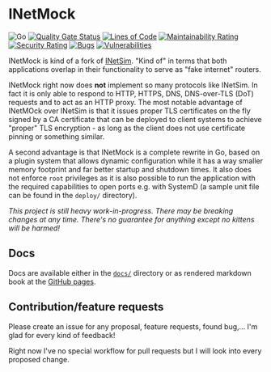 # INetMock

![Go](https://github.com/baez90/inetmock/workflows/Go/badge.svg)
[![Quality Gate Status](https://sonarcloud.io/api/project_badges/measure?project=baez90_inetmock&metric=alert_status)](https://sonarcloud.io/dashboard?id=baez90_inetmock)
[![Lines of Code](https://sonarcloud.io/api/project_badges/measure?project=baez90_inetmock&metric=ncloc)](https://sonarcloud.io/dashboard?id=baez90_inetmock)
[![Maintainability Rating](https://sonarcloud.io/api/project_badges/measure?project=baez90_inetmock&metric=sqale_rating)](https://sonarcloud.io/dashboard?id=baez90_inetmock)
[![Security Rating](https://sonarcloud.io/api/project_badges/measure?project=baez90_inetmock&metric=security_rating)](https://sonarcloud.io/dashboard?id=baez90_inetmock)
[![Bugs](https://sonarcloud.io/api/project_badges/measure?project=baez90_inetmock&metric=bugs)](https://sonarcloud.io/dashboard?id=baez90_inetmock)
[![Vulnerabilities](https://sonarcloud.io/api/project_badges/measure?project=baez90_inetmock&metric=vulnerabilities)](https://sonarcloud.io/dashboard?id=baez90_inetmock)

INetMock is kind of a fork of [INetSim](https://www.inetsim.org/).
"Kind of" in terms that both applications overlap in their functionality to serve as "fake internet" routers.

INetMock right now does **not** implement so many protocols like INetSim.
In fact it is only able to respond to HTTP, HTTPS, DNS, DNS-over-TLS (DoT) requests and to act as an HTTP proxy.
The most notable advantage of INetMOck over INetSim is that it issues proper TLS certificates on the fly signed by a CA certificate that can be deployed to client systems to achieve "proper" TLS encryption - as long as the client does not use certificate pinning or something similar.

A second advantage is that INetMock is a complete rewrite in Go, based on a plugin system that allows dynamic configuration while it has a way smaller memory footprint and far better startup and shutdown times.
It also does not enforce `root` privileges as it is also possible to run the application with the required capabilities to open ports e.g. with SystemD (a sample unit file can be found in the `deploy/` directory).

_This project is still heavy work-in-progress. There may be breaking changes at any time. There's no guarantee for anything except no kittens will be harmed!_

## Docs

Docs are available either in the [`docs/`](./docs/) directory or as rendered markdown book at the [GitHub pages](https://baez90.github.io/inetmock/).

## Contribution/feature requests

Please create an issue for any proposal, feature requests, found bug,...
I'm glad for every kind of feedback!

Right now I've no special workflow for pull requests but I will look into every proposed change.
